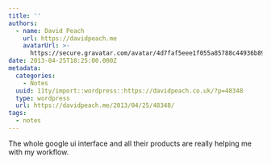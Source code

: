 ```yaml
---
title: ''
authors:
  - name: David Peach
    url: https://davidpeach.me
    avatarUrl: >-
      https://secure.gravatar.com/avatar/4d7faf5eee1f055a85788c44936b8995eaab6dfb004e7854ec747ccb272e91ee?s=96&d=mm&r=g
date: 2013-04-25T18:25:00.000Z
metadata:
  categories:
    - Notes
  uuid: 11ty/import::wordpress::https://davidpeach.co.uk/?p=48348
  type: wordpress
  url: https://davidpeach.me/2013/04/25/48348/
tags:
  - notes
---
```

The whole google ui interface and all their products are really helping me with my workflow.